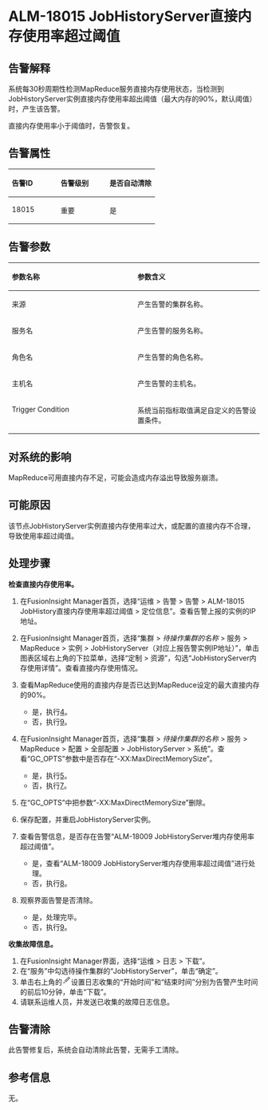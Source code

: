 # ALM-18015 JobHistoryServer直接内存使用率超过阈值<a name="ALM-18015"></a>

## 告警解释<a name="section60352731"></a>

系统每30秒周期性检测MapReduce服务直接内存使用状态，当检测到JobHistoryServer实例直接内存使用率超出阈值（最大内存的90%，默认阈值）时，产生该告警。

直接内存使用率小于阈值时，告警恢复。

## 告警属性<a name="section6303673"></a>

<a name="table35427225"></a>
<table><thead align="left"><tr id="row21003110"><th class="cellrowborder" valign="top" width="33.33333333333333%" id="mcps1.1.4.1.1"><p id="p23530331"><a name="p23530331"></a><a name="p23530331"></a>告警ID</p>
</th>
<th class="cellrowborder" valign="top" width="33.33333333333333%" id="mcps1.1.4.1.2"><p id="p26908673"><a name="p26908673"></a><a name="p26908673"></a>告警级别</p>
</th>
<th class="cellrowborder" valign="top" width="33.33333333333333%" id="mcps1.1.4.1.3"><p id="p32118911"><a name="p32118911"></a><a name="p32118911"></a>是否自动清除</p>
</th>
</tr>
</thead>
<tbody><tr id="row51495038"><td class="cellrowborder" valign="top" width="33.33333333333333%" headers="mcps1.1.4.1.1 "><p id="p10348582"><a name="p10348582"></a><a name="p10348582"></a>18015</p>
</td>
<td class="cellrowborder" valign="top" width="33.33333333333333%" headers="mcps1.1.4.1.2 "><p id="p32928798"><a name="p32928798"></a><a name="p32928798"></a>重要</p>
</td>
<td class="cellrowborder" valign="top" width="33.33333333333333%" headers="mcps1.1.4.1.3 "><p id="p49986958"><a name="p49986958"></a><a name="p49986958"></a>是</p>
</td>
</tr>
</tbody>
</table>

## 告警参数<a name="section56733060"></a>

<a name="table22411807"></a>
<table><thead align="left"><tr id="row8024025"><th class="cellrowborder" valign="top" width="50%" id="mcps1.1.3.1.1"><p id="p45966287"><a name="p45966287"></a><a name="p45966287"></a>参数名称</p>
</th>
<th class="cellrowborder" valign="top" width="50%" id="mcps1.1.3.1.2"><p id="p32281737"><a name="p32281737"></a><a name="p32281737"></a>参数含义</p>
</th>
</tr>
</thead>
<tbody><tr id="row7271192191913"><td class="cellrowborder" valign="top" width="50%" headers="mcps1.1.3.1.1 "><p id="p13858113752316"><a name="p13858113752316"></a><a name="p13858113752316"></a>来源</p>
</td>
<td class="cellrowborder" valign="top" width="50%" headers="mcps1.1.3.1.2 "><p id="p187931338134115"><a name="p187931338134115"></a><a name="p187931338134115"></a>产生告警的集群名称。</p>
</td>
</tr>
<tr id="row64683887"><td class="cellrowborder" valign="top" width="50%" headers="mcps1.1.3.1.1 "><p id="p39123317"><a name="p39123317"></a><a name="p39123317"></a>服务名</p>
</td>
<td class="cellrowborder" valign="top" width="50%" headers="mcps1.1.3.1.2 "><p id="p61641698"><a name="p61641698"></a><a name="p61641698"></a>产生告警的服务名称。</p>
</td>
</tr>
<tr id="row17904376"><td class="cellrowborder" valign="top" width="50%" headers="mcps1.1.3.1.1 "><p id="p37226997"><a name="p37226997"></a><a name="p37226997"></a>角色名</p>
</td>
<td class="cellrowborder" valign="top" width="50%" headers="mcps1.1.3.1.2 "><p id="p30103972"><a name="p30103972"></a><a name="p30103972"></a>产生告警的角色名称。</p>
</td>
</tr>
<tr id="row2500292"><td class="cellrowborder" valign="top" width="50%" headers="mcps1.1.3.1.1 "><p id="p66118565"><a name="p66118565"></a><a name="p66118565"></a>主机名</p>
</td>
<td class="cellrowborder" valign="top" width="50%" headers="mcps1.1.3.1.2 "><p id="p29857724"><a name="p29857724"></a><a name="p29857724"></a>产生告警的主机名。</p>
</td>
</tr>
<tr id="row284064"><td class="cellrowborder" valign="top" width="50%" headers="mcps1.1.3.1.1 "><p id="p23009248"><a name="p23009248"></a><a name="p23009248"></a>Trigger Condition</p>
</td>
<td class="cellrowborder" valign="top" width="50%" headers="mcps1.1.3.1.2 "><p id="p51809817"><a name="p51809817"></a><a name="p51809817"></a>系统当前指标取值满足自定义的告警设置条件。</p>
</td>
</tr>
</tbody>
</table>

## 对系统的影响<a name="section40835493"></a>

MapReduce可用直接内存不足，可能会造成内存溢出导致服务崩溃。

## 可能原因<a name="section31975117"></a>

该节点JobHistoryServer实例直接内存使用率过大，或配置的直接内存不合理，导致使用率超过阈值。

## 处理步骤<a name="section19340597"></a>

**检查直接内存使用率。**

1.  在FusionInsight Manager首页，选择“运维 \> 告警 \> 告警 \> ALM-18015 JobHistory直接内存使用率超过阈值 \> 定位信息”。查看告警上报的实例的IP地址。
2.  在FusionInsight Manager首页，选择“集群 \>  _待操作集群的名称_  \> 服务 \> MapReduce \> 实例 \> JobHistoryServer（对应上报告警实例IP地址）”，单击图表区域右上角的下拉菜单，选择“定制 \> 资源”，勾选“JobHistoryServer内存使用详情”。查看直接内存使用情况。
3.  查看MapReduce使用的直接内存是否已达到MapReduce设定的最大直接内存的90%。
    -   是，执行[4](#li2045812484818)。
    -   否，执行[9](#li5018885984818)。

4.  <a name="li2045812484818"></a>在FusionInsight Manager首页，选择“集群 \>  _待操作集群的名称_  \> 服务 \> MapReduce \> 配置 \> 全部配置 \> JobHistoryServer \> 系统”。查看“GC\_OPTS”参数中是否存在“-XX:MaxDirectMemorySize”。
    -   是，执行[5](#li109341843132619)。
    -   否，执行[7](#li1474810218279)。

5.  <a name="li109341843132619"></a>在“GC\_OPTS”中把参数“-XX:MaxDirectMemorySize”删除。
6.  保存配置，并重启JobHistoryServer实例。
7.  <a name="li1474810218279"></a>查看告警信息，是否存在告警“ALM-18009 JobHistoryServer堆内存使用率超过阈值”。
    -   是，查看“ALM-18009 JobHistoryServer堆内存使用率超过阈值”进行处理。
    -   否，执行[8](#li1303308084818)。

8.  <a name="li1303308084818"></a>观察界面告警是否清除。
    -   是，处理完毕。
    -   否，执行[9](#li5018885984818)。


**收集故障信息。**

1.  <a name="li5018885984818"></a>在FusionInsight Manager界面，选择“运维 \> 日志 \> 下载”。
2.  在“服务”中勾选待操作集群的“JobHistoryServer”，单击“确定”。
3.  单击右上角的![](figures/zh-cn_image_0263895445.png)设置日志收集的“开始时间”和“结束时间”分别为告警产生时间的前后10分钟，单击“下载”。
4.  请联系运维人员，并发送已收集的故障日志信息。

## 告警清除<a name="section169311343318"></a>

此告警修复后，系统会自动清除此告警，无需手工清除。

## 参考信息<a name="section39847646"></a>

无。

